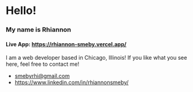 # Hello!
### My name is Rhiannon
#### Live App: https://rhiannon-smeby.vercel.app/
I am a web developer based in Chicago, Illinois! If you like what you see here, feel free to contact me!
- smebyrhi@gmail.com
- https://www.linkedin.com/in/rhiannonsmeby/
